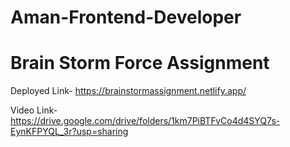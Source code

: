 # Aman-Frontend-Developer
# Brain Storm Force Assignment
Deployed Link- https://brainstormassignment.netlify.app/

Video Link- https://drive.google.com/drive/folders/1km7PiBTFvCo4d4SYQ7s-EynKFPYQL_3r?usp=sharing
